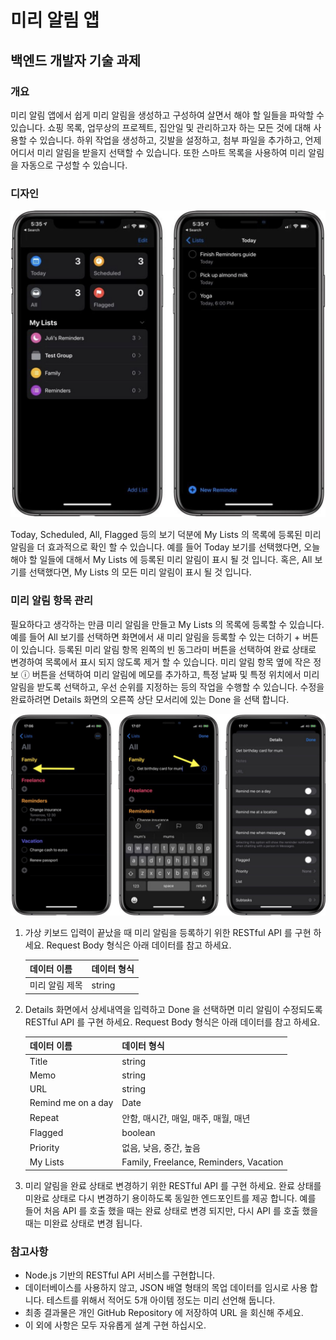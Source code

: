 # 미리 알림 앱 

## 백엔드 개발자 기술 과제



### 개요

미리 알림 앱에서 쉽게 미리 알림을 생성하고 구성하여 살면서 해야 할 일들을 파악할 수 있습니다. 쇼핑 목록, 업무상의 프로젝트, 집안일 및 관리하고자 하는 모든 것에 대해 사용할 수 있습니다. 하위 작업을 생성하고, 깃발을 설정하고, 첨부 파일을 추가하고, 언제 어디서 미리 알림을 받을지 선택할 수 있습니다. 또한 스마트 목록을 사용하여 미리 알림을 자동으로 구성할 수 있습니다.



### 디자인

![image-20200826145857261](./19154-43703-sampleM.jpg/image-20200826145857261.png)

Today, Scheduled, All, Flagged 등의 보기 덕분에 My Lists 의 목록에 등록된 미리 알림을 더 효과적으로 확인 할 수 있습니다. 예를 들어 Today 보기를 선택했다면, 오늘 해야 할 일들에 대해서 My Lists 에 등록된 미리 알림이 표시 될 것 입니다. 혹은, All 보기를 선택했다면, My Lists 의 모든 미리 알림이 표시 될 것 입니다. 



### 미리 알림 항목 관리

필요하다고 생각하는 만큼 미리 알림을 만들고 My Lists 의 목록에 등록할 수 있습니다. 
예를 들어 All 보기를 선택하면 화면에서 새 미리 알림을 등록할 수 있는 더하기 + 버튼이 있습니다. 등록된 미리 알림 항목 왼쪽의 빈 동그라미 버튼을 선택하여 완료 상태로 변경하여 목록에서 표시 되지 않도록 제거 할 수 있습니다. 미리 알림 항목 옆에 작은 정보 ⓘ 버튼을 선택하여 미리 알림에 메모를 추가하고, 특정 날짜 및 특정 위치에서 미리 알림을 받도록 선택하고, 우선 순위를 지정하는 등의 작업을 수행할 수 있습니다.  수정을 완료하려면 Details 화면의 오른쪽 상단 모서리에 있는 Done 을 선택 합니다.

![image-20200826150705571](./19154-43703-sampleM.jpg/image-20200826150705571.png)

1. 가상 키보드 입력이 끝났을 때 미리 알림을 등록하기 위한 RESTful API 를 구현 하세요.
   Request Body 형식은 아래 데이터를 참고 하세요.

   | 데이터 이름    | 데이터 형식 |
   | -------------- | ----------- |
   | 미리 알림 제목 | string      |

   

2. Details 화면에서 상세내역을 입력하고 Done 을 선택하면 미리 알림이 수정되도록 RESTful API 를 구현 하세요.
   Request Body 형식은 아래 데이터를 참고 하세요.

   | 데이터 이름        | 데이터 형식                            |
   | ------------------ | -------------------------------------- |
   | Title              | string                                 |
   | Memo               | string                                 |
   | URL                | string                                 |
   | Remind me on a day | Date                                   |
   | Repeat             | 안함, 매시간, 매일, 매주, 매월, 매년   |
   | Flagged            | boolean                                |
   | Priority           | 없음, 낮음, 중간, 높음                 |
   | My Lists           | Family, Freelance, Reminders, Vacation |

3. 미리 알림을 완료 상태로 변경하기 위한 RESTful API 를 구현 하세요. 
   완료 상태를 미완료 상태로 다시 변경하기 용이하도록 동일한 엔드포인트를 제공 합니다. 예를 들어 처음 API 를 호출 했을 때는 완료 상태로 변경 되지만, 다시 API 를 호출 했을 때는 미완료 상태로 변경 됩니다.



### 참고사항

- Node.js 기반의 RESTful API 서비스를 구현합니다.
- 데이터베이스를 사용하지 않고, JSON 배열 형태의 목업 데이터를 임시로 사용 합니다. 테스트를 위해서 적어도 5개 아이템 정도는 미리 선언해 둡니다.
- 최종 결과물은 개인 GitHub Repository 에 저장하여 URL 을 회신해 주세요.
- 이 외에 사항은 모두 자유롭게 설계 구현 하십시오.
